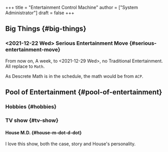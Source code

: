 +++
title = "Entertainment Control Machine"
author = ["System Administrator"]
draft = false
+++

## Big Things {#big-things}


### <span class="timestamp-wrapper"><span class="timestamp">&lt;2021-12-22 Wed&gt; </span></span> Serious Entertainment Move {#serious-entertainment-move}

From now on, A week, to <span class="timestamp-wrapper"><span class="timestamp">&lt;2021-12-29 Wed&gt;</span></span>, no Traditional Entertainment. All replace to `Math`.

As Descrete Math is in the schedule, the math would be from `ACP`.


## Pool of Entertainment {#pool-of-entertainment}


### Hobbies {#hobbies}


### TV show {#tv-show}


#### House M.D. {#house-m-dot-d-dot}

I love this show, both the case, story and House's personality.